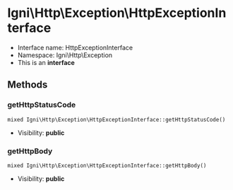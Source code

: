 Igni\Http\Exception\HttpExceptionInterface
===============






* Interface name: HttpExceptionInterface
* Namespace: Igni\Http\Exception
* This is an **interface**






Methods
-------


### getHttpStatusCode

    mixed Igni\Http\Exception\HttpExceptionInterface::getHttpStatusCode()





* Visibility: **public**




### getHttpBody

    mixed Igni\Http\Exception\HttpExceptionInterface::getHttpBody()





* Visibility: **public**



